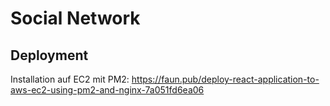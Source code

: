 # Social Network

## Deployment
Installation auf EC2 mit PM2: <https://faun.pub/deploy-react-application-to-aws-ec2-using-pm2-and-nginx-7a051fd6ea06>

